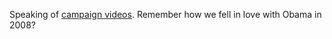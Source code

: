 Speaking of <a href="https://youtu.be/PU9qTzhQk3U?t=11">campaign videos</a>. Remember how we fell in love with Obama in 2008?
